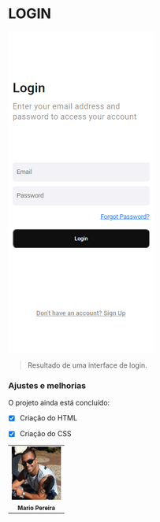 # LOGIN




<img src="./assets/login.png" alt="logo-login">

> Resultado de uma interface de login.

### Ajustes e melhorias

O projeto ainda está concluído:

- [x] Criação do HTML
- [x] Criação do CSS


<table>
  <tr>
    <td align="center">
      <a href="#">
        <img src="./assets/eu.png" width="100px;" alt="Foto do Mario"/><br>
        <sub>
          <b>Mario Pereira</b>
        </sub>
      </a>
    </td>
  </tr>
</table>